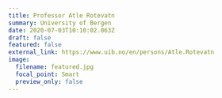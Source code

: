 ```yaml
---
title: Professor Atle Rotevatn
summary: University of Bergen
date: 2020-07-03T10:10:02.063Z
draft: false
featured: false
external_link: https://www.uib.no/en/persons/Atle.Rotevatn
image:
  filename: featured.jpg
  focal_point: Smart
  preview_only: false
---
```

